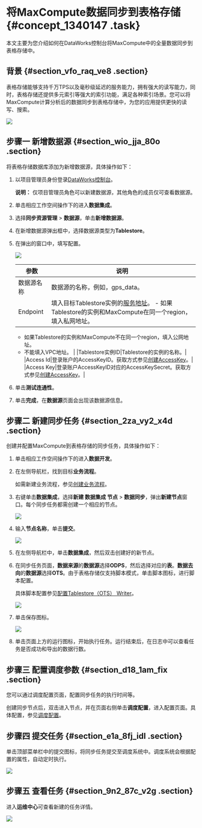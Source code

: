 # 将MaxCompute数据同步到表格存储 {#concept_1340147 .task}

本文主要为您介绍如何在DataWorks控制台将MaxCompute中的全量数据同步到表格存储中。

## 背景 {#section_vfo_raq_ve8 .section}

表格存储能够支持千万TPS以及毫秒级延迟的服务能力，拥有强大的读写能力，同时，表格存储还提供多元索引等强大的索引功能，满足各种索引场景。您可以将MaxCompute计算分析后的数据同步到表格存储中，为您的应用提供更快的读写、搜索。

![](http://static-aliyun-doc.oss-cn-hangzhou.aliyuncs.com/assets/img/1068405/156635857852926_zh-CN.png)

## 步骤一 新增数据源 {#section_wio_jja_80o .section}

将表格存储数据库添加为新增数据源，具体操作如下：

1.  以项目管理员身份登录[DataWorks控制台](https://workbench.data.aliyun.com/console)。 

    **说明：** 仅项目管理员角色可以新建数据源，其他角色的成员仅可查看数据源。

2.  单击相应工作空间操作下的进入**数据集成**。
3.  选择**同步资源管理** \> **数据源**，单击**新增数据源**。
4.  在新增数据源弹出框中，选择数据源类型为**Tablestore**。
5.  在弹出的窗口中，填写配置。 

    ![](http://static-aliyun-doc.oss-cn-hangzhou.aliyuncs.com/assets/img/1068405/156635857852793_zh-CN.png)

    |参数|说明|
    |--|--|
    |数据源名称|数据源的名称，例如，gps\_data。|
    |Endpoint|填入目标Tablestore实例的[服务地址](../../../../cn.zh-CN/开发指南/基础概念/服务地址.md#)。     -   如果Tablestore的实例和MaxCompute在同一个region，填入私网地址。
    -   如果Tablestore的实例和MaxCompute不在同一个region，填入公网地址。
    -   不能填入VPC地址。
 |
    |Tablestore实例ID|Tablestore的实例的名称。|
    |Access Id|登录账户的AccessKeyID。获取方式参见[创建AccessKey](../../../../cn.zh-CN/通用参考/创建AccessKey.md#)。|
    |Access Key|登录账户AccessKeyID对应的AccessKeySecret。获取方式参见[创建AccessKey](../../../../cn.zh-CN/通用参考/创建AccessKey.md#)。|

6.  单击**测试连通性**。
7.  单击**完成**，在**数据源**页面会出现该数据源信息。

## 步骤二 新建同步任务 {#section_2za_vy2_x4d .section}

创建并配置MaxCompute到表格存储的同步任务，具体操作如下：

1.  单击相应工作空间操作下的进入**数据开发**。
2.  在左侧导航栏，找到目标**业务流程**。 

    如需新建业务流程，参见[创建业务流程](https://help.aliyun.com/document_detail/85554.html?spm=5176.11065259.1996646101.searchclickresult.597578c3cFvSvX)。

3.  右键单击**数据集成**，选择**新建 数据集成 节点** \> **数据同步**，弹出**新建节点**窗口。每个同步任务都需创建一个相应的节点。 

    ![](http://static-aliyun-doc.oss-cn-hangzhou.aliyuncs.com/assets/img/1068405/156635857852829_zh-CN.png)

4.  输入**节点名称**，单击**提交**。 

    ![](http://static-aliyun-doc.oss-cn-hangzhou.aliyuncs.com/assets/img/1068405/156635857852836_zh-CN.png)

5.  在左侧导航栏中，单击**数据集成**，然后双击创建好的新节点。
6.  在同步任务页面，**数据来源**的**数据源**选择**ODPS**，然后选择对应的**表**。**数据去向**的**数据源**选择**OTS**。由于表格存储仅支持脚本模式，单击脚本图标，进行脚本配置。 

    具体脚本配置参见[配置Tablestore（OTS） Writer](https://help.aliyun.com/knowledge_detail/74480.html?spm=a2c4g.11186631.2.1.16b369a4Vu9FYh)。

    ![](http://static-aliyun-doc.oss-cn-hangzhou.aliyuncs.com/assets/img/1068405/156635857952841_zh-CN.png)

7.  单击保存图标。 

    ![](http://static-aliyun-doc.oss-cn-hangzhou.aliyuncs.com/assets/img/1068405/156635857952857_zh-CN.png)

8.  单击页面上方的运行图标，开始执行任务。运行结束后，在日志中可以查看任务是否成功和导出的数据行数。

## 步骤三 配置调度参数 {#section_d18_1am_fix .section}

您可以通过调度配置页面，配置同步任务的执行时间等。

创建同步节点后，双击进入节点，并在页面右侧单击**调度配置**，进入配置页面。具体配置，参见[调度配置](https://help.aliyun.com/document_detail/85556.html?spm=a2c4g.11186623.2.31.1f764adcdSL5FM#title-00f-yeb-atk)。

## 步骤四 提交任务 {#section_e1a_8fj_idl .section}

单击顶部菜单栏中的提交图标，将同步任务提交至调度系统中。调度系统会根据配置的属性，自动定时执行。

![](http://static-aliyun-doc.oss-cn-hangzhou.aliyuncs.com/assets/img/1068405/156635857952879_zh-CN.png)

## 步骤五 查看任务 {#section_9n2_87c_v2g .section}

进入**运维中心**可查看新建的任务详情。

![](http://static-aliyun-doc.oss-cn-hangzhou.aliyuncs.com/assets/img/1068405/156635857952888_zh-CN.png)

